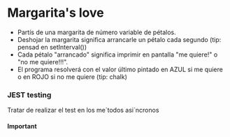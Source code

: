 # Margarita's love

 * Partís de una margarita de número variable de pétalos.
 * Deshojar la margarita significa arrancarle un pétalo cada segundo (tip: pensad en setInterval())
 * Cada pétalo "arrancado" significa imprimir en pantalla "me quiere!" o "no me quiere!!!".
 * El programa resolverá con el valor último pintado en AZUL si me quiere o en ROJO si no me quiere (tip: chalk)

### JEST testing

Tratar de realizar el test en los me&acute;todos asi&acute;ncronos


#### Important


